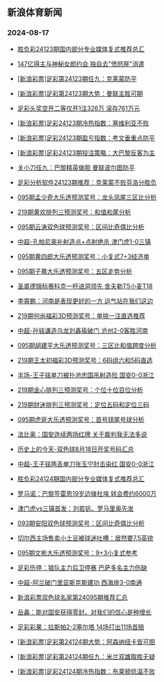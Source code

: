 ## 新浪体育新闻 
### 2024-08-17

+ [胜负彩24123期国内部分专业媒体复式推荐总汇](https://sports.sina.com.cn/l/2024-08-16/doc-inciuumk0929122.shtml)

+ [147亿得主与神秘女郎约会 独自去"愤怒屋"消遣](https://sports.sina.com.cn/l/2024-08-16/doc-inciuumk0915037.shtml)

+ [[新浪彩票]足彩第24123期任九：克莱蒙防平](https://sports.sina.com.cn/l/2024-08-16/doc-inciuumk0922539.shtml)

+ [[新浪彩票]足彩第24123期大势：曼联主胜可期](https://sports.sina.com.cn/l/2024-08-16/doc-inciuumk0922131.shtml)

+ [足彩头奖空开二等仅开1注326万 滚存761万元](https://sports.sina.com.cn/l/2024-08-16/doc-inciuumk0921093.shtml)

+ [[新浪彩票]足彩24123期冷热指数：塞维利亚不败](https://sports.sina.com.cn/l/2024-08-16/doc-inciuumm7688694.shtml)

+ [[新浪彩票]足彩24123期盈亏指数：考文垂重点防平](https://sports.sina.com.cn/l/2024-08-16/doc-inciuumm7688145.shtml)

+ [[新浪彩票]足彩24123期投注策略：大巴黎反客为主](https://sports.sina.com.cn/l/2024-08-16/doc-inciuumk0923342.shtml)

+ [关小刀任九：巴黎精英做胆 曼联波尔图防平](https://sports.sina.com.cn/l/2024-08-16/doc-incivrqy0600522.shtml)

+ [足彩分析软件24123期推荐：克莱蒙不败芬洛分胜负](https://sports.sina.com.cn/l/2024-08-16/doc-inciuumm7688984.shtml)

+ [095期孟少奇大乐透预测奖号：龙头凤尾三区比分析](https://sports.sina.com.cn/l/2024-08-16/doc-incivrqz7326896.shtml)

+ [219期黄欢排列三预测奖号：和值和尾分析](https://sports.sina.com.cn/l/2024-08-16/doc-incivrre5690973.shtml)

+ [095期云涛双色球预测奖号：区间比奇偶比分析](https://sports.sina.com.cn/l/2024-08-16/doc-incivrre5676532.shtml)

+ [中超-孔帕尼奥补射造点+点射绝杀 津门虎1-0三镇](https://sports.sina.com.cn/china/j/2024-08-16/doc-inciwafa2325211.shtml)

+ [095期黄四郎大乐透预测奖号：小复式7+3经济单](https://sports.sina.com.cn/l/2024-08-16/doc-inciveze0756574.shtml)

+ [095期子骞大乐透预测奖号：五区走势分析](https://sports.sina.com.cn/l/2024-08-16/doc-incivrrh2449672.shtml)

+ [圣裘德锦标赛科克一杆进洞领先 舍夫勒T5小麦T18](https://sports.sina.com.cn/golf/pgatour/2024-08-16/doc-inciveze0739453.shtml)

+ [李霄鹏：河南是表现更好的一方 运气站在我们这边](https://sports.sina.com.cn/china/j/2024-08-16/doc-inciwafa2323792.shtml)

+ [219期何尚福彩3D预测奖号：单挑一注直选推荐](https://sports.sina.com.cn/l/2024-08-16/doc-incivrqy0578266.shtml)

+ [中超-孙铭谦造乌龙刘鑫瑜破门 沧州2-0客胜河南](https://sports.sina.com.cn/china/j/2024-08-16/doc-inciwafa2324246.shtml)

+ [095期胡建平大乐透预测奖号：三区比和值跨度分析](https://sports.sina.com.cn/l/2024-08-16/doc-incivrre5673036.shtml)

+ [219期王太初福彩3D预测奖号：6码组六和5码直选](https://sports.sina.com.cn/l/2024-08-16/doc-incivrqy0579362.shtml)

+ [半场-王子铭单刀被扑池忠国吊射造险 国安0-0浙江](https://sports.sina.com.cn/china/j/2024-08-16/doc-inciwaeu0438854.shtml)

+ [219期金心排列三预测奖号：个位十位百位分析](https://sports.sina.com.cn/l/2024-08-16/doc-incivrrh2468485.shtml)

+ [219期财迷排列三预测奖号：定位五码和定位三码](https://sports.sina.com.cn/l/2024-08-16/doc-incivrqy0585404.shtml)

+ [095期虎哥大乐透预测奖号：首号球尾号球分析](https://sports.sina.com.cn/l/2024-08-16/doc-inciveze0756355.shtml)

+ [法比奥：国安连续两场红牌 关于裁判我无法多说](https://sports.sina.com.cn/china/j/2024-08-16/doc-inciwhnt7088022.shtml)

+ [历史上的今天-双色球8月18日开奖号码汇总](https://sports.sina.com.cn/l/2024-08-16/doc-incivrqy0593941.shtml)

+ [中超-王子铭两丢单刀张玉宁肘击染红 国安0-0浙江](https://sports.sina.com.cn/china/j/2024-08-16/doc-inciwaev7216022.shtml)

+ [胜负彩24124期国内部分专业媒体复式推荐总汇](https://sports.sina.com.cn/l/2024-08-16/doc-inciwhnt7090680.shtml)

+ [罗马诺：巴黎签雷恩19岁边锋杜埃 转会费约6000万](https://sports.sina.com.cn/g/pl/2024-08-16/doc-incivrrh2498521.shtml)

+ [津门虎vs三镇首发：刘若钒、罗马里奥先发](https://sports.sina.com.cn/china/j/2024-08-16/doc-incivvxe2402813.shtml)

+ [093期安阳双色球预测奖号：区间比奇偶比分析](https://sports.sina.com.cn/l/2024-08-16/doc-incivrre5675728.shtml)

+ [切尔西主场售卖小土豆被球迷吐槽：居然要7.5英镑](https://sports.sina.com.cn/g/pl/2024-08-16/doc-incivezn2622257.shtml)

+ [095期文彬大乐透预测奖号：9+3小复式参考](https://sports.sina.com.cn/l/2024-08-16/doc-incivmia0662092.shtml)

+ [足彩伤停：狼队主力后卫停赛 巴萨多名主力伤缺](https://sports.sina.com.cn/l/2024-08-16/doc-incivvwx7269537.shtml)

+ [中超-阿兰破门里亚斯克斯建功 西海岸3-0南通](https://sports.sina.com.cn/china/j/2024-08-16/doc-inciwaev7215477.shtml)

+ [新浪彩票双色球名家第24095期推荐汇总](https://sports.sina.com.cn/l/2024-08-16/doc-incivrrh2482174.shtml)

+ [岳鑫：能对国安获得零封，对我们的信心是种增长](https://sports.sina.com.cn/china/j/2024-08-16/doc-inciwhnw5422793.shtml)

+ [足彩彩果：拉斯帕2-2塞尔塔 14场打出11场首赔](https://sports.sina.com.cn/l/2024-08-17/doc-incixcsi6660779.shtml)

+ [[新浪彩票]足彩第24124期大势：阿森纳纽卡皆可胆](https://sports.sina.com.cn/l/2024-08-17/doc-incixcsi6662062.shtml)

+ [[新浪彩票]足彩第24124期任九：米兰双雄取胜无疑](https://sports.sina.com.cn/l/2024-08-17/doc-incixcsi6662559.shtml)

+ [[新浪彩票]足彩24124期冷热指数：布莱顿低温不败](https://sports.sina.com.cn/l/2024-08-17/doc-incixcsq1790203.shtml)

